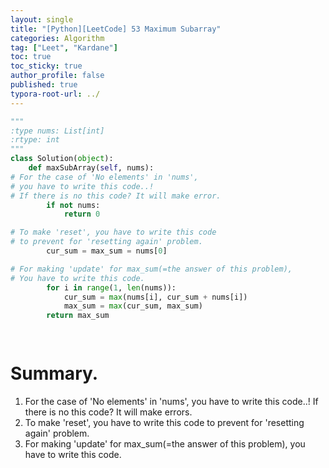 ```yaml
---
layout: single
title: "[Python][LeetCode] 53 Maximum Subarray"
categories: Algorithm
tag: ["Leet", "Kardane"]
toc: true
toc_sticky: true
author_profile: false
published: true
typora-root-url: ../
---
```


```python
"""
:type nums: List[int]
:rtype: int
"""
class Solution(object):
    def maxSubArray(self, nums):
# For the case of 'No elements' in 'nums',
# you have to write this code..!
# If there is no this code? It will make error.
        if not nums: 
            return 0

# To make 'reset', you have to write this code
# to prevent for 'resetting again' problem.
        cur_sum = max_sum = nums[0]

# For making 'update' for max_sum(=the answer of this problem),
# You have to write this code.
        for i in range(1, len(nums)):
            cur_sum = max(nums[i], cur_sum + nums[i])
            max_sum = max(cur_sum, max_sum)
        return max_sum

        
```

# Summary. 

1. For the case of 'No elements' in 'nums', you have to write this code..! If there is no this code? It will make errors.  
2. To make 'reset', you have to write this code to prevent for 'resetting again' problem.  
3. For making 'update' for max_sum(=the answer of this problem), you have to write this code.  